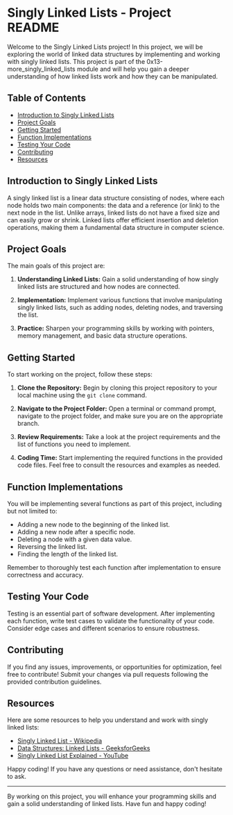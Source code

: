 # Singly Linked Lists - Project README

Welcome to the Singly Linked Lists project! In this project, we will be exploring the world of linked data structures by implementing and working with singly linked lists. This project is part of the 0x13-more_singly_linked_lists module and will help you gain a deeper understanding of how linked lists work and how they can be manipulated.

## Table of Contents

- [Introduction to Singly Linked Lists](#introduction-to-singly-linked-lists)
- [Project Goals](#project-goals)
- [Getting Started](#getting-started)
- [Function Implementations](#function-implementations)
- [Testing Your Code](#testing-your-code)
- [Contributing](#contributing)
- [Resources](#resources)

## Introduction to Singly Linked Lists

A singly linked list is a linear data structure consisting of nodes, where each node holds two main components: the data and a reference (or link) to the next node in the list. Unlike arrays, linked lists do not have a fixed size and can easily grow or shrink. Linked lists offer efficient insertion and deletion operations, making them a fundamental data structure in computer science.

## Project Goals

The main goals of this project are:

1. **Understanding Linked Lists:** Gain a solid understanding of how singly linked lists are structured and how nodes are connected.

2. **Implementation:** Implement various functions that involve manipulating singly linked lists, such as adding nodes, deleting nodes, and traversing the list.

3. **Practice:** Sharpen your programming skills by working with pointers, memory management, and basic data structure operations.

## Getting Started

To start working on the project, follow these steps:

1. **Clone the Repository:** Begin by cloning this project repository to your local machine using the `git clone` command.

2. **Navigate to the Project Folder:** Open a terminal or command prompt, navigate to the project folder, and make sure you are on the appropriate branch.

3. **Review Requirements:** Take a look at the project requirements and the list of functions you need to implement.

4. **Coding Time:** Start implementing the required functions in the provided code files. Feel free to consult the resources and examples as needed.

## Function Implementations

You will be implementing several functions as part of this project, including but not limited to:

- Adding a new node to the beginning of the linked list.
- Adding a new node after a specific node.
- Deleting a node with a given data value.
- Reversing the linked list.
- Finding the length of the linked list.

Remember to thoroughly test each function after implementation to ensure correctness and accuracy.

## Testing Your Code

Testing is an essential part of software development. After implementing each function, write test cases to validate the functionality of your code. Consider edge cases and different scenarios to ensure robustness.

## Contributing

If you find any issues, improvements, or opportunities for optimization, feel free to contribute! Submit your changes via pull requests following the provided contribution guidelines.

## Resources

Here are some resources to help you understand and work with singly linked lists:

- [Singly Linked List - Wikipedia](https://en.wikipedia.org/wiki/Linked_list)
- [Data Structures: Linked Lists - GeeksforGeeks](https://www.geeksforgeeks.org/data-structures/linked-list/)
- [Singly Linked List Explained - YouTube](https://www.youtube.com/watch?v=vcQIFT79_50)

Happy coding! If you have any questions or need assistance, don't hesitate to ask.

---

By working on this project, you will enhance your programming skills and gain a solid understanding of linked lists. Have fun and happy coding!
